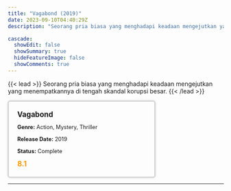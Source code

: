 ```yaml
---
title: "Vagabond (2019)"
date: 2023-09-10T04:40:29Z
description: "Seorang pria biasa yang menghadapi keadaan mengejutkan yang menempatkannya di tengah skandal korupsi besar."

cascade:
  showEdit: false
  showSummary: true
  hideFeatureImage: false
  showComments: true
---
```


{{< lead >}}
Seorang pria biasa yang menghadapi keadaan mengejutkan yang menempatkannya di tengah skandal korupsi besar.
{{< /lead >}}

<style>

/* CSS for the movie information box */
        .movie-box {
            width: 300px;
            padding: 20px;
            border: 2px solid #ccc; /* Border added */
            border-radius: 5px;
            box-shadow: 0 0 5px rgba(0, 0, 0, 0.2);
        }

        /* CSS for movie title */
        .movie-title {
            font-size: 1.2em;
            font-weight: bold;
            margin-bottom: 10px;
        }

        /* CSS for movie details */
        .movie-details {
            font-size: 0.9em;
            margin-bottom: 10px;
        }

        /* CSS for movie rating */
        .movie-rating {
            font-size: 1.2em;
            font-weight: bold;
            color: #ff9900; /* IMDb's rating color */
        }
</style>

 <div class="movie-box">
        <div class="movie-title">Vagabond</div>
        <div class="movie-details">
            <p><strong>Genre:</strong> Action, Mystery, Thriller</p>
            <p><strong>Release Date:</strong> 2019</p>
            <p><strong>Status:</strong> Complete</p>
        </div>
        <div class="movie-rating">8.1</div>
    </div>

---

